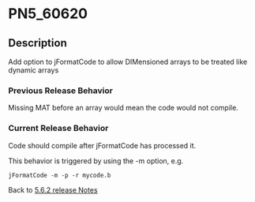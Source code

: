 # PN5_60620

<PageHeader />

## Description

Add option to jFormatCode to allow DIMensioned arrays to be treated like dynamic arrays

### Previous Release Behavior

Missing MAT before an array would mean the code would not compile.

### Current Release Behavior

Code should compile after jFormatCode has processed it.

This behavior is triggered by using the -m option, e.g.

```
jFormatCode -m -p -r mycode.b
```

Back to [5.6.2 release Notes](./../README.md)

  
<PageFooter />
